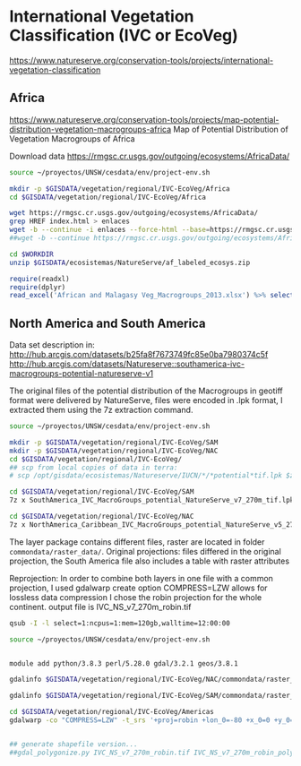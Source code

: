 # International Vegetation Classification (IVC or EcoVeg)
https://www.natureserve.org/conservation-tools/projects/international-vegetation-classification


## Africa
https://www.natureserve.org/conservation-tools/projects/map-potential-distribution-vegetation-macrogroups-africa
Map of Potential Distribution of Vegetation Macrogroups of Africa

Download data
https://rmgsc.cr.usgs.gov/outgoing/ecosystems/AfricaData/

```sh
source ~/proyectos/UNSW/cesdata/env/project-env.sh

mkdir -p $GISDATA/vegetation/regional/IVC-EcoVeg/Africa
cd $GISDATA/vegetation/regional/IVC-EcoVeg/Africa

wget https://rmgsc.cr.usgs.gov/outgoing/ecosystems/AfricaData/
grep HREF index.html > enlaces
wget -b --continue -i enlaces --force-html --base=https://rmgsc.cr.usgs.gov/
##wget -b --continue https://rmgsc.cr.usgs.gov/outgoing/ecosystems/AfricaData/af_labeled_ecosys.zip
```

```sh
cd $WORKDIR
unzip $GISDATA/ecosistemas/NatureServe/af_labeled_ecosys.zip
```

```r
require(readxl)
require(dplyr)
read_excel('African and Malagasy Veg_Macrogroups_2013.xlsx') %>% select('FORMATION') %>% table
```


## North America and South America

Data set description in:
http://hub.arcgis.com/datasets/b25fa8f7673749fc85e0ba7980374c5f
http://hub.arcgis.com/datasets/Natureserve::southamerica-ivc-macrogroups-potential-natureserve-v1

 The original files of the potential distribution of the Macrogroups in geotiff format were delivered by NatureServe, files were encoded in .lpk format, I extracted them using the 7z extraction command.

```sh
source ~/proyectos/UNSW/cesdata/env/project-env.sh

mkdir -p $GISDATA/vegetation/regional/IVC-EcoVeg/SAM
mkdir -p $GISDATA/vegetation/regional/IVC-EcoVeg/NAC
cd $GISDATA/vegetation/regional/IVC-EcoVeg/
## scp from local copies of data in terra:
# scp /opt/gisdata/ecosistemas/Natureserve/IUCN/*/*potential*tif.lpk $zID@kdm.restech.unsw.edu.au:/srv/scratch/cesdata/gisdata/vegetation/regional/IVC-EcoVeg/...

cd $GISDATA/vegetation/regional/IVC-EcoVeg/SAM
7z x SouthAmerica_IVC_MacroGroups_potential_NatureServe_v7_270m_tif.lpk

cd $GISDATA/vegetation/regional/IVC-EcoVeg/NAC
7z x NorthAmerica_Caribbean_IVC_MacroGroups_potential_NatureServe_v5_270m_tif.lpk

```
The layer package contains different files, raster are located in folder `commondata/raster_data/`. Original projections: files differed in the original projection, the South America file also includes a table with raster attributes

Reprojection: In order to combine both layers in one file with a common projection, I used gdalwarp create option COMPRESS=LZW allows for lossless data compression   I chose the robin projection for the whole continent. output file is IVC_NS_v7_270m_robin.tif

```sh
qsub -I -l select=1:ncpus=1:mem=120gb,walltime=12:00:00

source ~/proyectos/UNSW/cesdata/env/project-env.sh


module add python/3.8.3 perl/5.28.0 gdal/3.2.1 geos/3.8.1

gdalinfo $GISDATA/vegetation/regional/IVC-EcoVeg/NAC/commondata/raster_data/NorthAmerica_Caribbean_IVC_MacroGroups_potential_NatureServe_v5_270m.tif

gdalinfo $GISDATA/vegetation/regional/IVC-EcoVeg/SAM/commondata/raster_data/SouthAmerica_IVC_MacroGroups_potential_NatureServe_v7_270m.tif | less

cd $GISDATA/vegetation/regional/IVC-EcoVeg/Americas
gdalwarp -co "COMPRESS=LZW" -t_srs '+proj=robin +lon_0=-80 +x_0=0 +y_0=0 +datum=WGS84 +units=m +no_defs +ellps=WGS84 +towgs84=0,0,0' $GISDATA/vegetation/regional/IVC-EcoVeg/NAC/commondata/raster_data/NorthAmerica_Caribbean_IVC_MacroGroups_potential_NatureServe_v5_270m.tif $GISDATA/vegetation/regional/IVC-EcoVeg/SAM/commondata/raster_data/SouthAmerica_IVC_MacroGroups_potential_NatureServe_v7_270m.tif $GISDATA/vegetation/regional/IVC-EcoVeg/Americas/IVC_NS_v7_270m_robin.tif


## generate shapefile version...
##gdal_polygonize.py IVC_NS_v7_270m_robin.tif IVC_NS_v7_270m_robin_polygons.shp
```
